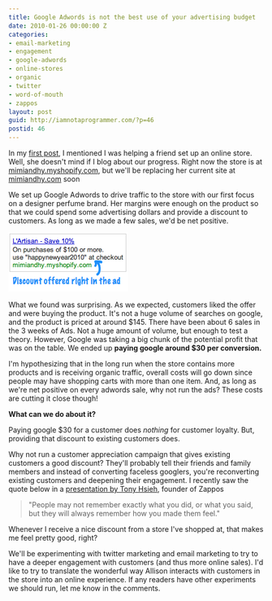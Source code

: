 ```yaml
---
title: Google Adwords is not the best use of your advertising budget
date: 2010-01-26 00:00:00 Z
categories:
- email-marketing
- engagement
- google-adwords
- online-stores
- organic
- twitter
- word-of-mouth
- zappos
layout: post
guid: http://iamnotaprogrammer.com/?p=46
postid: 46
---
```


In my <a href="http://iamnotaprogrammer.com/2010/01/hello-world-2/">first post</a>, I mentioned I was helping a friend set up an online store. Well, she doesn't mind if I blog about our progress. Right now the store is at <a href="http://mimiandhy.myshopify.com" target="_blank">mimiandhy.myshopify.com</a>, but we'll be replacing her current site at <a href="http://mimiandhy.com" target="_blank">mimiandhy.com</a> soon

We set up Google Adwords to drive traffic to the store with our first focus on a designer perfume brand. Her margins were enough on the product so that we could spend some advertising dollars and provide a discount to customers. As long as we made a few sales, we'd be net positive.

<img class="alignnone size-full wp-image-47" title="google-ad" src="images/google-ad.png" alt="" width="235" height="117" />

What we found was surprising. As we expected, customers liked the offer and were buying the product. It's not a huge volume of searches on google, and the product is priced at around $145. There have been about 6 sales in the 3 weeks of Ads. Not a huge amount of volume, but enough to test a theory. However, Google was taking a big chunk of the potential profit that was on the table. We ended up <strong>paying google around $30 per conversion.</strong>

I'm hypothesizing that in the long run when the store contains more products and is receiving organic traffic, overall costs will go down since people may have shopping carts with more than one item. And, as long as we're net positive on every adwords sale, why not run the ads? These costs are cutting it close though!

<strong>What can we do about it?</strong>

Paying google $30 for a customer does <em>nothing</em> for customer loyalty. But, providing that discount to existing customers does.

Why not run a customer appreciation campaign that gives existing customers a good discount? They'll probably tell their friends and family members and instead of converting faceless googlers, you're reconverting existing customers and deepening their engagement. I recently saw the quote below in a <a href="http://www.slideshare.net/zappos/zappos-sxsw-31409?src=embed">presentation by Tony Hsieh</a>, founder of Zappos
<blockquote>"People may not remember exactly what you did, or what you said, but they will always remember how you made them feel."</blockquote>
Whenever I receive a nice discount from a store I've shopped at, that makes me feel pretty good, right?

We'll be experimenting with twitter marketing and email marketing to try to have a deeper engagement with customers (and thus more online sales). I'd like to try to translate the wonderful way Allison interacts with customers in the store into an online experience. If any readers have other experiments we should run, let me know in the comments.